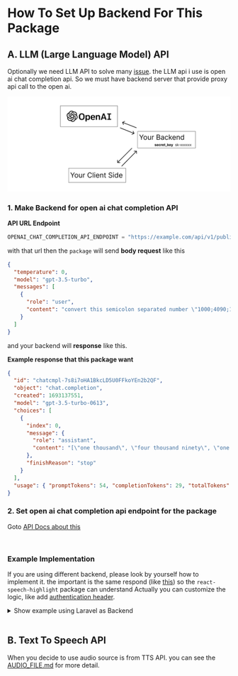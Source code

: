 # How To Set Up Backend For This Package

## A. LLM (Large Language Model) API

Optionally we need LLM API to solve many [issue](PROBLEMS.md). the LLM api i use is open ai chat completion api. So we must have backend server that provide proxy api call to the open ai.

![Open AI API](/img/chat_gpt_api.png)

### 1. Make Backend for open ai chat completion API

**API URL Endpoint**

```js
OPENAI_CHAT_COMPLETION_API_ENDPOINT = "https://example.com/api/v1/public/chat";
```

with that url then the `package` will send **body request** like this

```json
{
  "temperature": 0,
  "model": "gpt-3.5-turbo",
  "messages": [
    {
      "role": "user",
      "content": "convert this semicolon separated number \"1000;4090;1000000;1,2;9001;30,1\" into word form number with language \"en-US\" return the result as array. don't explain"
    }
  ]
}
```

and your backend will **response** like this.

**Example response that this package want**

```json
{
  "id": "chatcmpl-7s8i7oHA1BkcLD5U0FFkoYEn2b2QF",
  "object": "chat.completion",
  "created": 1693137551,
  "model": "gpt-3.5-turbo-0613",
  "choices": [
    {
      "index": 0,
      "message": {
        "role": "assistant",
        "content": "[\"one thousand\", \"four thousand ninety\", \"one million\", \"one point two\", \"nine thousand one\", \"thirty point one\"]"
      },
      "finishReason": "stop"
    }
  ],
  "usage": { "promptTokens": 54, "completionTokens": 29, "totalTokens": 83 }
}
```

### 2. Set open ai chat completion api endpoint for the package

Goto [API Docs about this](API.md#package-data-and-cache-integration)

<br/>

### Example Implementation

If you are using different backend, please look by yourself how to implement it. the important is the same respond (like [this](#example-response-that-this-package-want)) so the `react-speech-highlight` package can understand Actually you can customize the logic, like add [authentication header](API.md#set-custom-constant-value-for-this-package).

<details>
  <summary>Show example using Laravel as Backend</summary>

  <br/>

### Router

Open `routes/api.php`

Remember you must set the throttle 180 request / 1 minute. our engine need to send a lot request. no worry it small request so its cost effective.

```php
/* OpenAI */
Route::name("openai.")->middleware('throttle:180,1')->controller(OpenAIController::class)->group(function () {
    // chat gpt
    Route::post('chat',  'chatPost')->name('chat_completions');
});
```

Controller

Open `OpenAIController.php`

```php
class OpenAIController extends Controller
{
    public function chatPost(Request $request){
        $origin = $request->header('Origin');

        $allowed_domain = [
            // Production url
            "https://example.com" =>  "sk-xxx_your_secret_key",

            // Development url
            "http://localhost:3000" => "sk-xxx_your_secret_key",
        ];

        if (!isset($allowed_domain[$origin])) {
            return response()->json([
                "status" => false,
                "message" => "Invalid request, please contact support!"
            ], 400);
        } else {
            if (strpos($origin, 'localhost') !== false) {
                if (app()->environment() != "local") {
                    return response()->json([
                        "status" => false,
                        "message" => "Invalid request, please contact support!"
                    ], 400);
                }
            }
        }

        $api_key = $allowed_domain[$origin];
        $data = $request->all();

        if (!isset($data['messages'])) {
            return response()->json([
                "status" => false,
                "message" => "please post 'messages' as body request"
            ], 400);
        }

        // the [https://github.com/openai-php/laravel] package is have problem don't use it
        // https://github.com/openai-php/laravel/issues/51#issuecomment-1651224516

        $body = [
            'model' => isset($data["model"]) ? $data["model"] : 'gpt-3.5-turbo',
            'messages' => $data["messages"],
            'temperature' => isset($data["temperature"]) ? $data["temperature"] : 0.6,

            // 'functions' => [
            //     [
            //         'name' => $function, 'parameters' => config('schema.'.$function),
            //     ],
            // ],
            // 'function_call' => [
            //     'name' => $function,
            // ],
            // 'temperature' => 0.6,
            // 'top_p' => 1,
        ];

        // Use approach like this instead
        $result = Http::withToken($api_key)
            ->retry(5, 500)
            ->post('https://api.openai.com/v1/chat/completions', $body)
            ->throw()
            ->json();

        return $result;
    }
}
```

</details>

<br/>

## B. Text To Speech API

When you decide to use audio source is from TTS API. you can see the [AUDIO_FILE.md](AUDIO_FILE.md) for more detail.
